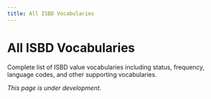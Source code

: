 ```yaml
---
title: All ISBD Vocabularies
---
```


# All ISBD Vocabularies

Complete list of ISBD value vocabularies including status, frequency, language codes, and other supporting vocabularies.

*This page is under development.*